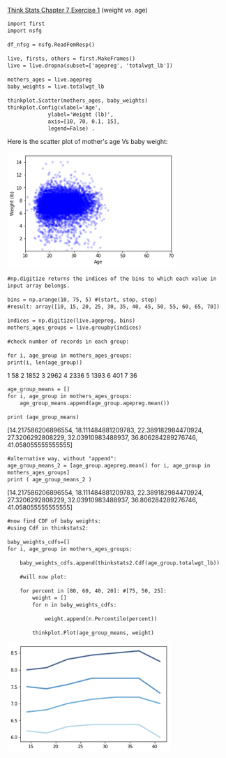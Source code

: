 [Think Stats Chapter 7 Exercise 1](http://greenteapress.com/thinkstats2/html/thinkstats2008.html#toc70) (weight vs. age)

>> 

    import first 
    import nsfg  

    df_nfsg = nsfg.ReadFemResp()  

    live, firsts, others = first.MakeFrames()  
    live = live.dropna(subset=['agepreg', 'totalwgt_lb'])  
    
    mothers_ages = live.agepreg  
    baby_weights = live.totalwgt_lb  
    
    thinkplot.Scatter(mothers_ages, baby_weights)  
    thinkplot.Config(xlabel='Age',  
                 ylabel='Weight (lb)',  
                 axis=[10, 70, 0.1, 15],  
                 legend=False) . 
                 
  Here is the scatter plot of mother's age Vs baby weight:              
                 
  ![image Added_Image_Ex_7_1_mother_age_baby_weight.png](/img/Added_Image_Ex_7_1_mother_age_baby_weight.png)      
  
    #np.digitize returns the indices of the bins to which each value in input array belongs.
    
    bins = np.arange(10, 75, 5) #(start, stop, step)
    #result: array([10, 15, 20, 25, 30, 35, 40, 45, 50, 55, 60, 65, 70])
    
    indices = np.digitize(live.agepreg, bins)
    mothers_ages_groups = live.groupby(indices)
    
    #check number of records in each group:
    
    for i, age_group in mothers_ages_groups:
    print(i, len(age_group)) 
    
1 58
2 1852
3 2962
4 2336
5 1393
6 401
7 36

    age_group_means = []
    for i, age_group in mothers_ages_groups:
        age_group_means.append(age_group.agepreg.mean())

    print (age_group_means)  
    
 [14.217586206896554, 18.111484881209783, 22.389182984470924, 27.3206292808229, 32.03910983488937, 36.806284289276746, 41.058055555555555]
 
    #alternative way, without "append":
    age_group_means_2 = [age_group.agepreg.mean() for i, age_group in mothers_ages_groups]
    print ( age_group_means_2 )
    
 [14.217586206896554, 18.111484881209783, 22.389182984470924, 27.3206292808229, 32.03910983488937, 36.806284289276746, 41.058055555555555]
 
    #now find CDF of baby weights:
    #using Cdf in thinkstats2:
    
    baby_weights_cdfs=[]
    for i, age_group in mothers_ages_groups:
        
        baby_weights_cdfs.append(thinkstats2.Cdf(age_group.totalwgt_lb))
        
        #will now plot:
        
        for percent in [80, 60, 40, 20]: #[75, 50, 25]:
            weight = []
            for n in baby_weights_cdfs:
                
                weight.append(n.Percentile(percent))
                
            thinkplot.Plot(age_group_means, weight) 
            
            
  ![image_included_Added_Image_Ex_7_1_percentile.png](/img/Added_Image_Ex_7_1_percentile.png)          
    
    
